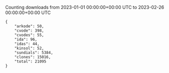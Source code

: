 
Counting downloads from 2023-01-01 00:00:00+00:00 UTC to 2023-02-26 00:00:00+00:00 UTC

```
{
    "arkode": 50,
    "cvode": 398,
    "cvodes": 55,
    "ida": 96,
    "idas": 44,
    "kinsol": 52,
    "sundials": 5384,
    "clones": 15016,
    "total": 21095
}
```
